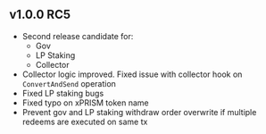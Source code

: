 ## v1.0.0 RC5

* Second release candidate for:
  * Gov
  * LP Staking
  * Collector
* Collector logic improved. Fixed issue with collector hook on `ConvertAndSend` operation
* Fixed LP staking bugs
* Fixed typo on xPRISM token name
* Prevent gov and LP staking withdraw order overwrite if multiple redeems are executed on same tx